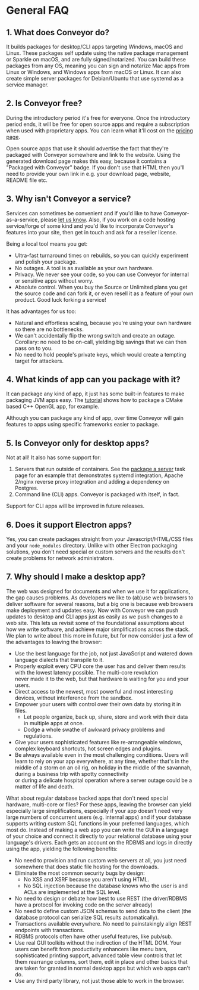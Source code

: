# General FAQ

## 1. What does Conveyor do?

It builds packages for desktop/CLI apps targeting Windows, macOS and Linux. These packages self update using the native package management
or Sparkle on macOS, and are fully signed/notarized. You can build these packages from any OS, meaning you can sign and notarize Mac
apps from Linux or Windows, and Windows apps from macOS or Linux. It can also create simple server packages for Debian/Ubuntu that use
systemd as a service manager.

## 2. Is Conveyor free?

During the introductory period it's free for everyone. Once the introductory period ends, it will be free for open source apps and
require a subscription when used with proprietary apps. You can learn what it'll cost on the [pricing page](https://www.hydraulic.software/pricing.html).

Open source apps that use it should advertise the fact that they're packaged with Conveyor somewhere and link to the website. Using the generated download page 
makes this easy, because it contains a "Packaged with Conveyor" badge. If you don't use that HTML then you'll need to provide your own link
in e.g. your download page, website, README file etc.

## 3. Why isn't Conveyor a service?

Services can sometimes be convenient and if you'd like to have Conveyor-as-a-service, please [let us know](mailto:contact@hydraulic.software). 
Also, if you work on a code hosting service/forge of some kind and you'd like to incorporate Conveyor's features into your site,
then get in touch and ask for a reseller license.

Being a local tool means you get:

* Ultra-fast turnaround times on rebuilds, so you can quickly experiment and polish your package.
* No outages. A tool is as available as your own hardware.
* Privacy. We never see your code, so you can use Conveyor for internal or sensitive apps without worry.
* Absolute control. When you buy the Source or Unlimited plans you get the source code and can fork it, or even resell it as a feature of your own product. Good luck forking a service!

It has advantages for us too:

* Natural and effortless scaling, because you're using your own hardware so there are no bottlenecks.
* We can't accidentally flip the wrong switch and create an outage. Corollary: no need to be on-call, yielding big savings that we can then
  pass on to you.
* No need to hold people's private keys, which would create a tempting target for attackers.

## 4. What kinds of app can you package with it?

It can package any kind of app, it just has some built-in features to make packaging JVM apps easy. The [tutorial](../tutorial/1-get-started.md) 
shows how to package a CMake based C++ OpenGL app, for example.

Although you can package any kind of app, over time Conveyor will gain features to apps using specific frameworks easier to package.

## 5. Is Conveyor only for desktop apps?

Not at all! It also has some support for:

1. Servers that run outside of containers. See the [package a server](../tutorial/2-adapt-a-server.md) task page for an example that demonstrates systemd 
   integration, Apache 2/nginx reverse proxy integration and adding a dependency on Postgres.
2. Command line (CLI) apps. Conveyor is packaged with itself, in fact.

Support for CLI apps will be improved in future releases.

## 6. Does it support Electron apps?

Yes, you can create packages straight from your Javascript/HTML/CSS files and your `node_modules` directory. Unlike with other Electron
packaging solutions, you don't need special or custom servers and the results don't create problems for network administrators.

## 7. Why should I make a desktop app?  

The web was designed for documents and when we use it for applications, the gap causes problems. As developers we like to (ab)use web browsers
to deliver software for several reasons, but a big one is because web browsers make deployment and updates easy. Now with Conveyor we 
can push updates to desktop and CLI apps just as easily as we push changes to a web site. This lets us revisit some of the foundational
assumptions about how we write software, and achieve major simplifications across the stack. We plan to write about this more in future,
but for now consider just a few of the advantages to leaving the browser:

* Use the best language for the job, not just JavaScript and watered down language dialects that transpile to it.
* Properly exploit every CPU core the user has and deliver them results with the lowest latency possible. The multi-core revolution  
  never made it to the web, but that hardware is waiting for you and your users.
* Direct access to the newest, most powerful and most interesting devices, without interference from the sandbox.
* Empower your users with control over their own data by storing it in files. 
    * Let people organize, back up, share, store and work with their data in multiple apps at once.
    * Dodge a whole swathe of awkward privacy problems and regulations.
* Give your users sophisticated features like re-arrangeable windows, complex keyboard shortcuts, hot screen edges and plugins.
* Be always available even in the most challenging conditions. Users will learn to rely on your app everywhere, at any time, whether
  that's in the middle of a storm on an oil rig, on holiday in the middle of the savannah, during a business trip with spotty connectivity  
  or during a delicate hospital operation where a server outage could be a matter of life and death.

What about regular database backed apps that don't need special hardware, multi-core or files? For these apps, leaving the browser can
yield especially large simplifications, especially if your app doesn't need very large numbers of concurrent users (e.g. internal apps)
and if your database supports writing custom SQL functions in your preferred languages, which most do. Instead of making a web app you can 
write the GUI in a language of your choice and connect it directly to your relational database using your language's drivers. 
Each gets an account on the RDBMS and logs in directly using the app, yielding the following benefits:

* No need to provision and run custom web servers at all, you just need somewhere that does static file hosting for the downloads.
* Eliminate the most common security bugs by design:
  * No XSS and XSRF because you aren't using HTML.
  * No SQL injection because the database knows who the user is and ACLs are implemented at the SQL level.
* No need to design or debate how best to use REST (the driver/RDBMS have a protocol for invoking code on the server already)
* No need to define custom JSON schemas to send data to the client (the database protocol can serialize SQL results automatically).
* Transactions available everywhere. No need to painstakingly align REST endpoints with transactions.
* RDBMS protocols often have other useful features, like pub/sub.
* Use real GUI toolkits without the indirection of the HTML DOM. Your users can benefit from productivity enhancers like menu bars, 
  sophisticated printing support, advanced table view controls that let them rearrange columns, sort them, edit in place and other 
  basics that are taken for granted in normal desktop apps but which web apps can't do.
* Use any third party library, not just those able to work in the browser.
